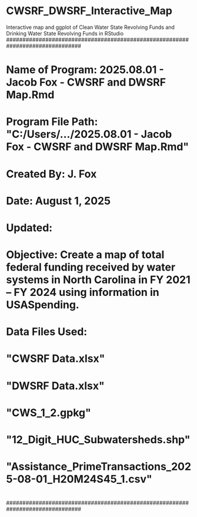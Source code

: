 # CWSRF_DWSRF_Interactive_Map
Interactive map and ggplot of Clean Water State Revolving Funds and Drinking Water State Revolving Funds in RStudio
###############################################################################
#
# Name of Program: 2025.08.01 - Jacob Fox - CWSRF and DWSRF Map.Rmd
# Program File Path: "C:/Users/.../2025.08.01 - Jacob Fox - CWSRF and DWSRF Map.Rmd"
# Created By: J. Fox
# Date: August 1, 2025
# Updated:
# Objective:  Create a map of total federal funding received by water systems in North Carolina in FY 2021 – FY 2024 using information in USASpending.
#
# Data Files Used: 
#                  "CWSRF Data.xlsx"
#                  "DWSRF Data.xlsx"
#                  "CWS_1_2.gpkg"
#                  "12_Digit_HUC_Subwatersheds.shp"
#                  "Assistance_PrimeTransactions_2025-08-01_H20M24S45_1.csv" 
#
###############################################################################

